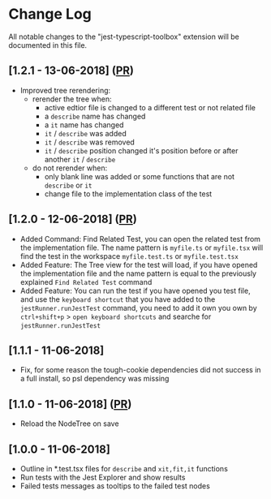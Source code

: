 # Change Log

All notable changes to the "jest-typescript-toolbox" extension will be documented in this file.

## [1.2.1 - 13-06-2018] ([PR](https://github.com/Sly321/jest-typescript-toolbox/pull/4))

- Improved tree rerendering:
  - rerender the tree when:
    - active edtior file is changed to a different test or not related file
    - a `describe` name has changed
    - a `it` name has changed
    - `it` / `describe` was added
    - `it` / `describe` was removed
    - `it` / `describe` position changed it's position before or after another `it` / `describe`
  - do not rerender when:
    - only blank line was added or some functions that are not `describe` or `it`
    - change file to the implementation class of the test

## [1.2.0 - 12-06-2018] ([PR](https://github.com/Sly321/jest-typescript-toolbox/pull/3))

- Added Command: Find Related Test, you can open the related test from the implementation file. The name pattern is `myfile.ts` or `myfile.tsx` will find the test in the workspace `myfile.test.ts` or `myfile.test.tsx`
- Added Feature: The Tree view for the test will load, if you have opened the implementation file and the name pattern is equal to the previously explained `Find Related Test` command
- Added Feature: You can run the test if you have opened you test file, and use the `keyboard shortcut` that you have added to the `jestRunner.runJestTest` command, you need to add it own you own by `ctrl+shift+p` > `open keyboard shortcuts` and searche for `jestRunner.runJestTest`

## [1.1.1 - 11-06-2018]

- Fix, for some reason the tough-cookie dependencies did not success in a full install, so psl dependency was missing

## [1.1.0 - 11-06-2018] ([PR](https://github.com/Sly321/jest-typescript-toolbox/pull/2))

- Reload the NodeTree on save

## [1.0.0 - 11-06-2018]

- Outline in *.test.tsx files for `describe` and `xit,fit,it` functions
- Run tests with the Jest Explorer and show results
- Failed tests messages as tooltips to the failed test nodes
